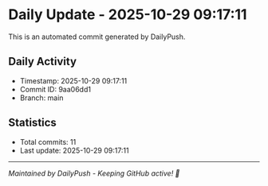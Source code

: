 # Daily Update - 2025-10-29 09:17:11

This is an automated commit generated by DailyPush.

## Daily Activity
- Timestamp: 2025-10-29 09:17:11
- Commit ID: 9aa06dd1
- Branch: main

## Statistics
- Total commits: 11
- Last update: 2025-10-29 09:17:11

---
*Maintained by DailyPush - Keeping GitHub active! 🚀*
